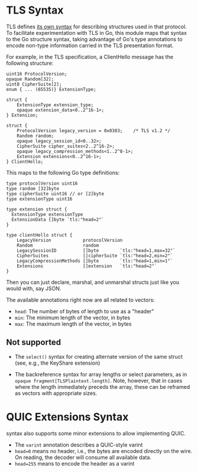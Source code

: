 TLS Syntax
==========

TLS defines [its own syntax](https://tlswg.github.io/tls13-spec/#rfc.section.3)
for describing structures used in that protocol.  To facilitate experimentation
with TLS in Go, this module maps that syntax to the Go structure syntax, taking
advantage of Go's type annotations to encode non-type information carried in the
TLS presentation format.

For example, in the TLS specification, a ClientHello message has the following
structure:

~~~~~
uint16 ProtocolVersion;
opaque Random[32];
uint8 CipherSuite[2];
enum { ... (65535)} ExtensionType;

struct {
    ExtensionType extension_type;
    opaque extension_data<0..2^16-1>;
} Extension;

struct {
    ProtocolVersion legacy_version = 0x0303;    /* TLS v1.2 */
    Random random;
    opaque legacy_session_id<0..32>;
    CipherSuite cipher_suites<2..2^16-2>;
    opaque legacy_compression_methods<1..2^8-1>;
    Extension extensions<0..2^16-1>;
} ClientHello;
~~~~~

This maps to the following Go type definitions:

~~~~~
type protocolVersion uint16
type random [32]byte
type cipherSuite uint16 // or [2]byte
type extensionType uint16

type extension struct {
  ExtensionType extensionType
  ExtensionData []byte `tls:"head=2"`
}

type clientHello struct {
	LegacyVersion            protocolVersion
	Random                   random
	LegacySessionID          []byte        `tls:"head=1,max=32"`
	CipherSuites             []cipherSuite `tls:"head=2,min=2"`
	LegacyCompressionMethods []byte        `tls:"head=1,min=1"`
	Extensions               []extension   `tls:"head=2"`
}
~~~~~

Then you can just declare, marshal, and unmarshal structs just like you would
with, say JSON.

The available annotations right now are all related to vectors:

* `head`: The number of bytes of length to use as a "header"
* `min`: The minimum length of the vector, in bytes
* `max`: The maximum length of the vector, in bytes

## Not supported

* The `select()` syntax for creating alternate version of the same struct (see,
  e.g., the KeyShare extension)

* The backreference syntax for array lengths or select parameters, as in `opaque
  fragment[TLSPlaintext.length]`.  Note, however, that in cases where the length
  immediately preceds the array, these can be reframed as vectors with
  appropriate sizes.


QUIC Extensions Syntax
======================
syntax also supports some minor extensions to allow implementing QUIC.

* The `varint` annotation describes a QUIC-style varint
* `head=0` means no header, i.e., the bytes are encoded directly on the wire.
  On reading, the decoder will consume all available data.
* `head=255` means to encode the header as a varint



